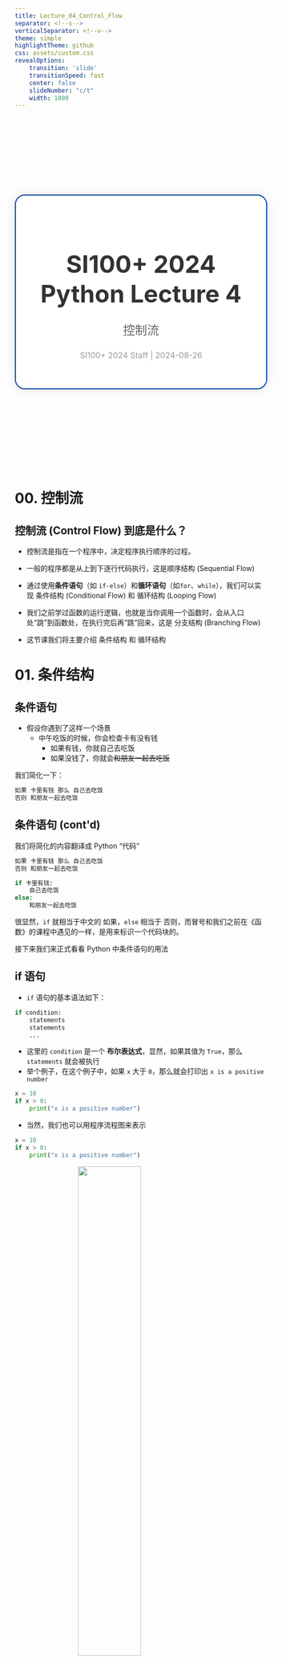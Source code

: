 ```yaml
---
title: Lecture_04_Control_Flow
separator: <!--s-->
verticalSeparator: <!--v-->
theme: simple
highlightTheme: github
css: assets/custom.css
revealOptions:
    transition: 'slide'
    transitionSpeed: fast
    center: false
    slideNumber: "c/t"
    width: 1000
---
```



<div style="display: flex; justify-content: center; align-items: center; height: 700px;">
  <div style="text-align: center; padding: 40px; background-color: white; border: 2px solid rgb(0, 63, 163); border-radius: 20px; box-shadow: 0 0 20px rgba(0,0,0,0.1);">
    <h1 style="font-size: 48px; font-weight: bold; margin-bottom: 20px; color: #333;">SI100+ 2024 Python Lecture 4</h1>
    <p style="font-size: 24px; color: #666;">控制流</p>
    <p style="font-size: 16px; color: #999; margin-top: 20px;">SI100+ 2024  Staff | 2024-08-26</p>
  </div>
</div>

<!--s-->

# 00. 控制流

<!--v-->

## 控制流 (Control Flow) 到底是什么？

- 控制流是指在一个程序中，决定程序执行顺序的过程。

- 一般的程序都是从上到下逐行代码执行，这是顺序结构 (Sequential Flow)

- 通过使用**条件语句**（如 `if-else`）和**循环语句**（如`for`、`while`），我们可以实现 条件结构 (Conditional Flow) 和 循环结构 (Looping Flow)

- 我们之前学过函数的运行逻辑，也就是当你调用一个函数时，会从入口处“跳”到函数处，在执行完后再“跳”回来，这是 分支结构 (Branching Flow)

- 这节课我们将主要介绍 条件结构 和 循环结构

<!--s-->

# 01. 条件结构

<!--v-->

## 条件语句

- 假设你遇到了这样一个场景
    - 中午吃饭的时候，你会检查卡有没有钱
        - 如果有钱，你就自己去吃饭
        - 如果没钱了，你就会~~和朋友一起去吃饭~~

我们简化一下： 

```txt
如果 卡里有钱 那么 自己去吃饭
否则 和朋友一起去吃饭
``` 

<!--v-->

## 条件语句 (cont'd)

我们将简化的内容翻译成 Python “代码”

```txt
如果 卡里有钱 那么 自己去吃饭
否则 和朋友一起去吃饭
```

```py []
if 卡里有钱:
    自己去吃饭
else:
    和朋友一起去吃饭
```

很显然，`if` 就相当于中文的 如果，`else` 相当于 否则，而冒号和我们之前在《函数》的课程中遇见的一样，是用来标识一个代码块的。

接下来我们来正式看看 Python 中条件语句的用法

<!--v-->

## if 语句

- `if` 语句的基本语法如下：

```python
if condition: 
    statements
    statements
    ...
```

- 这里的 `condition` 是一个 **布尔表达式**，显然，如果其值为 `True`，那么` statements` 就会被执行
- 举个例子，在这个例子中，如果 `x` 大于 `0`，那么就会打印出 `x is a positive number`

```py [0|1|2|3]
x = 10
if x > 0:
    print("x is a positive number")
```

<!--v-->

- 当然，我们也可以用程序流程图来表示

```py
x = 10
if x > 0:
    print("x is a positive number")
```

<img src="./images/if.png" width="50%" style="display: block; margin: 0 auto;"/>

<!--v-->

## `if-else` 语句

- `if-else` 语句的基本语法如下：

```python
if condition:
    statement1
else:
    statement2
```

- 如果 `condition` 为 `True`，那么执行 `statement1`，否则执行 `statement2`。
- 例如，下面这个例子，因为 `x`不大于 `0`，所以会打印出 `x is not a positive number`

```py [0|1|2|4|5]
x = -10
if x > 0:
    print("x is a positive number")
else:
    print("x is not a positive number")
```

<!--v-->

- 同样也可以用流程图表示

```py []
x = -10
if x > 0:
    print("x is a positive number")
else:
    print("x is not a positive number")
```

<img src="./images/if_else.png" width="80%" style="display: block; margin: 0 auto;"/>

<!--v-->

- 倘若别的情况需要考虑呢？畅想一下下列情况

```py
如果 学生卡有钱 那么
    自己去食堂吃饭
或者 虽然卡里没钱，但有现金
    去全家买个方便面
否则
    找个同学一起吃
```

我们同样可以写出这样的代码：

```py []
if 学生卡有钱:
    去食堂吃饭
elif 有现金:
    去全家买方便面
else:
    找个同学一起吃
```

可见，这个 `elif` 蕴含了一个 “如果上面的（都）不满足，但是满足紧挨着的这个条件” 的意思，那我们来介绍一下 `if-elif-else` 语句吧

<!--v-->

## `if-elif-else` 语句

- `if-elif-else` 语句的基本语法如下：

```py
if condition1:
    statement1
elif condition2:
    statement2
elif condition3:
    statement3
...
else:
    statementN
```

注意，**可以有多个 `elif` 部分，也可以不包含 `else` 部分**

每个 `elif` 后面都跟着一个条件和相应的语句。如果 `condition1` 为 `True`，执行 `statement1`；否则，检查 `condition2`，如果为 `True`，执行 `statement2`；同理，直到最后，如果所有的条件都不为 `True`，执行 `statementN`.

<!--v-->

- 举个例子

```py [0|1|2|4|6|7|0]
x = 0
if x > 0:
    print("x is a positive number")
elif x < 0:
    print("x is a negative number")
else:
    print("x is zero")
```

- 如果中间的条件被满足，则不会进行接下来的比较了（哪怕条件满足）

```py [0|1|2|4|5|0]
x = 0
if x > 1:
    print("x > 1")
elif x < 1:
    print("x < 1")
elif x == 0:
    print("x is zero")
```

- 是不是有点类似 布尔表达式 中的 短路？

<!--v-->

## Nested `if`-statements 嵌套

- `if`、`elif` 和 `else` 主体中的所有语句也可以是条件语句，他们可以层层叠加，组成非常复杂的 `if` 网络（但是千万不要在实践中这么做！！！）

<img src="./images/image.png" width="70%" style="display: block; margin: 0 auto;"/>

<!--v-->

- 下面来看一个简单的例子

<div style="column-count: 2">

```py [0|1|2|4|5|7|9|10|0]
x = 50
if x < 2:
    print('Small')
else:
    if x < 10:
        print('Medium')
    elif x < 20:
        print('Big')
    elif x < 100:
        print('Huge')
    else:
        print('Ginormous')
```


<img src="./images/image-4.png" width="100%" style="display: block; margin: 0 auto;"/>

</div>

<!--v-->

- 但是并不建议你这么写，我们完全可以让他变得更加简单 (`else + if => elif`)

<div style="display: flex; align-items: center; justify-content: center;margin: 2vh;">

```py [0|3-4]
if x < 2:
    print('Small')
else:
    if x < 10:
        print('Medium')
    elif x < 20:
        print('Big')
    elif x < 100:
        print('Huge')
    else:
        print('Ginormous')
``` 
<!-- .element: style="margin: 1vh" -->

```py [0|3]
if x < 2:
    print('Small')
elif x < 10:
    print('Medium')
elif x < 20:
    print('Big')
elif x < 100:
    print('Huge')
else:
    print('Ginormous')
```
<!-- .element: style="margin: 1vh" -->

</div>

<!--v-->

## Example:

- 【2024 四川内江高三一模】如图是一个电子元件在处理数据时的流程图：

<img src="./images/image-10.png" width="70%" style="display: block; margin: 0 auto;"/>

```py []
def f(x):
    if x >= 1:
        y1 = x + 2
        return y1 ** 2
    else: # 写成 elif x < 1: 也可以，但没必要
        y2 = x ** 2
        return y2 + 2

x = int(input("请输入 x"))
print(f(x))
```

<!--v-->

## Example: 登机判断

```py []
def fly():
    ticket = int(input("是否购买机票（0-未购买 1-购买）"))
    safety = int(input("是否通过安检（0-未通过 1-通过）"))
    
    if ticket == 1 and safety == 1:
        print("请登机")
    elif ticket == 1 and safety != 1:
        print("未通过安检，不能登机")
    else:
        print("没有机票不能登机")
```

<!--s-->

# 02. 更多类型！列表、元组与字典

<!--v-->

## 列表 (`list`)

- 创建列表
    - `empty_list = []`
    - `fruits = ['apple', 'banana', 'cherry']`
    - 元素用 `,` 分隔

- 访问列表中的元素
    - 列表中可能有多个元素，我们用 **下标/索引** (index) 来访问
    - `fruits[1] = ?`: 索引从 `0` 开始

- 修改特定元素
    - `fruits[1] = 'blueberry'`

- 追加元素
    - 在末尾添加：`fruits.append('date')`

<!--v-->
## 列表 (`list`) (cont'd)

- 删除元素
    - 删除指定元素 `fruits.remove('banana')`
    - 删除指定索引的元素 `del fruits[1]`
    - 移除（并返回）最后一个元素 `last_fruit = fruits.pop()`

- 切片 (slide)
    - `fruits[from:to:step]`

- 长度
    - 获取列表中元素个数 `length = len(fruits)`

* operator运算符

  * '+' 可以连接两个 list `fruits + ['apple', 'banana']`


<!--v-->


## List

### Nested list 嵌套列表

* 我们可以在 `list` 中嵌套其他 `list`

* `matrix = [[1, 2, 3], [4, 5, 6]]` (二维列表)

<!--v-->

## 元组 (`Tuple`)

* Python 的元组与列表类似，**不同之处在于元组的元素不能修改**。

* 元组使用小括号，列表使用方括号。

* 元组创建很简单，只需要在括号中添加元素，并使用逗号隔开即可。

```python []
tup1 = ('physics', 'chemistry', 1997, 2000)
tup2 = (1, 2, 3, 4, 5 )
tup3 = (50,) # 元组中只包含一个元素时，需要在元素后面添加逗号
```

* 访问方法和list相同，只是元组中的元素值是不允许修改的。

<!--v-->

## 集合 (`Set`)

* 集合是一个无序的不重复元素序列。

* 集合中的元素不会重复，并且可以进行交集、并集、差集等常见的集合操作

* 可以使用大括号 { } 创建集合，元素之间用逗号 , 分隔， 或者也可以使用 `set()` 函数创建集合

```python []
set1 = {1, 2, 3, 4}            # 直接使用大括号创建集合
set2 = set([4, 5, 6, 7])      # 使用 set() 函数从列表创建集合
```

<!--v-->

## 区分python中的四种集合数据类型

### （列表，元组，集合，字典）

1. 列表（List）：有序，可更改，可以有重复的成员

2. 元组（tuple）：有序，不可更改，可以有重复的成员

3. 集合（set）：无序，无索引，没有重复的成员。

4. 字典 （Dictionary）：无序，可更改，有索引，没有重复的成员(见末尾)

<!--s-->

# 03.循环语句

<!--v-->

## 循环

- 简单来说，循环语句就是让代码 **反复执行** 某个操作， **直到** 满足某个条件为止。
- 在 Python 中，最常用的循环语句就是 `for` 和 `while`

<!--v-->

## `while` - 很内向，吃饱了也不说话 

```py []
hungry = 10 # 如饱
print("很内向，吃饱了也不说话，就一直", end="")

while hungry > 0:
    print("吃", end="")
    hungry = hungry - 1

print()
print("吃饱了")
```

<!--v-->

## `while` 循环

```python
while condition：
    statements
```

<div style="column-count:2">

- 判断条件 (`condition`) 可以是任何表达式
- 当判断条件为 `False` 时，循环结束，否则一直循环
- 为了保证不会进入死循环 (infinite loop)，我们需要在 **循环体** （也就是循环要做的事情）中对先前的判断条件 **有所改变**

<img src="./while.png" width="80%"/>

</div>

<!--v-->

## Example: 猜数字

```py []
ans = 25
guess = input("请猜测: ")

while(ans != guess):
    if(ans < guess):
        print("大了")
    else:
        print("小了")
    guess = input("请重猜: ")

print("猜对了")
```

<!--v-->

## `break`, `continue`

- `break` 用于立即终止循环。无论循环条件是否为真，执行到 `break` 语句时，循环都会 **立刻结束**，跳出循环。
- `continue` 用于跳过 **当前的迭代**，并立即进行下一次迭代。后面的语句会被跳过，并直接进入下一次循环的条件判断。

<div style="display: flex; align-items: center; justify-content: center;margin: 2vh;">

```py [0|5|6|8|0]
i = 0
while i < 5:
    i += 1 # i += 1 就是 i = i + 1
    print(i)
    if i == 3:
        break
    print(i)
print("end.")
# Output: 1 1 2 2 3 end.
```
<!-- .element: style="margin:1vh"-->

```py [0|5|6|2|0]
i = 0
while i < 5:
    i += 1
    print(i)
    if i == 3:
        continue
    print(i)
print("end.")
# Output: 1 1 2 2 3 4 4 5 5 end.
```
<!-- .element: style="margin:1vh"-->

</div>

<!--v-->

## Example: 进制转换 (HARD)

- 还记得我们在扫盲课中介绍的，如何将十进制整数转换为二进制整数吗？
- 短除法！**每次** 除以 `2`， **直到** 商为 `0`，把结果从下往上读

```txt
将 10 转换为二进制 => 1010
10/2=5  ......0
5/2=2   ......1
2/2=1   ......0
1/2=0   ......1
```
<!--v-->

## Example: 进制转换 (HARD)

- 还记得我们在扫盲课中介绍的，如何将十进制整数转换为二进制整数吗？
- 短除法！**每次** 除以 `2`， **直到** 商为 `0`，把结果从下往上读

```py []
def decimal_to_binary(n):  
    binary_num = ''  
    while n > 0:  
        remainder = n % 2  
        binary_num = str(remainder) + binary_num # 不能写成 +=, 顺序不对
        n //= 2 # n = n // 2
    return binary_num  

decimal_number = 10
binary_number = decimal_to_binary(decimal_number)  
print(decimal_number, "的二进制是", binary_number)
```

- 请注意：这里最后的**binary_num**事实上是**string**类型的

<!--v-->

## `for` - 让你练习时长两年半

```py []
skills = ['唱', '跳', 'rap', '篮球']

print("前面忘了，喜欢")

for skill in skills:
    print(skill, end=", ")

print("Music!")
```

<!--v-->

## `for ... in` - 遍历

- `for` 循环可以 **遍历** 任何序列的项目，如一个列表或者一个字符串

```py []
for char in "123456":
    print(char, end="!")
print()
print(char) # char 在循环后仍然可用！写代码的时候小心变量名重名带来隐晦的错误！
```

```txt
1!2!3!4!5!6!
6
```

```py []
for fruit in ["apple", "banana", "cherry"]:
    print(fruit, end=", ")
```

```txt
apple, banana, cherry, 
```

<!--v-->

## `for` 中的 `break`, `continue`

- 行为和 `while` 一样，你还记得吗？

```py []
for fruit in ["apple", "banana", "cherry"]:
    if fruit == "banana": # 当遇到 banana 时结束循环
        break
    print(fruit, end=", ")
print("end.")
```

```py []
for fruit in ["apple", "banana", "cherry"]:
    if fruit == "banana": # 当遇到 banana 时跳过本轮循环
        continue
    print(fruit, end=", ")
print("end.")
```

<!--v-->

## 提一嘴：字符串 VS 列表

- 列表可以靠 `list1[i]` 获取单个元素，通过 `list1[start:end:step]` 切片
- 字符串可以靠 `str1[i]` 获取单个字符，通过 `str1[start:end:step]` 切片

- - -

- 列表的下标从 `0` 开始
- 字符串的下标从 `0` 开始

- - -

- 列表可以靠 `list1.append(item)` 添加
- 字符串可以靠 `str1 = str1 + "..."` 添加

- - -

- 两个列表可以通过 `+` 有序连接
- 两个字符串可以通过 `+` 有序连接

<!--v-->

## 来看一个奇怪的例子

```py []
li = [1, 3, 5, 7, 9, 11]
for i in li: # 一边迭代一边修改很危险！
    if i == 5:
        li.remove(i)
    print(i, end=' ')
```

<!--v-->

## Nested `for` statement 循环嵌套

```python
for i in [1, 2, 3]:
    for j in [1, 2, 3]:
        print(i * j, end=' ')
    print()
print('Bingo')
```

输出如下：

```python
1 2 3
2 4 6
3 6 9
Bingo
```

<!--v-->

## 太小了，我要一个 100 的循环 - `range`

```py
range(stop), range(start, stop), range(start, stop, step)
```

- `range` 能生成从 `start` 到 `stop` **而不包含 `stop`** 的“一列数”

```py []
>>> type(range(0, 10))       # range's type is `range`
<class 'range'>              # but we can convert it to list
>>> list(range(4))
[0, 1, 2, 3]                 # range(m) range from zero to m-1
>>> list(range(3, 9))
[3, 4, 5, 6, 7, 8]           # range(x, y) range from x to y-1
>>> list(range(3, 9, 2))
[3, 5, 7]
>>> list(range(7, 2, -1))    # range(x,y,-1) range form x to y+1
[7, 6, 5, 4, 3]
# range(x, y, step_size)
>>> list(range(4, 1))
[]                           # if x>y, it will be an empty object
```

<!--v-->

## Example: 判断奇数、偶数

- 这里涉及到了一点关于 [格式化输出](https://docs.python.org/zh-cn/3/tutorial/inputoutput.html) 的用法，RTFM

```python
for i in range(1, 11):
    if i % 2 == 0:
        print(f'Num:{i:2}: even')
    else:
        print(f'Num:{i:2}: odd')
```

<!--v-->

## 刚刚提过的小问题

```py []
num = 2
print("num =", num)

for num in [1, 5, 10]: # num 将覆盖外层的变量
    print(num,end=' ')

print()
print("num =", num) # 循环用的变量会被遗留下来，即使 num 也是由循环创建的
```

```txt
num = 2
1 5 10 
num = 10
```

- 编程习惯很重要，干净和有区分度的命名会避免小 bug
- 循环中，旧时通常使用 `i`, `j`, `k` 作为循环变量

<!--v-->

## Example: 判断质数

```py []
def is_prime(num):
    # 思路：默认输入的是一个素数，除非我们找到了一个因子
    if num < 2:
        return False # 0 和 1 不是素数！可以提前结束！
    for i in range(2, num):
        if num % i == 0:
            return False # 找到了一个因子，不是素数，函数提前结束！
    return True # 没有找到因子，是素数！

input_num = int(input("Input a number:"))

print(is_prime(input_num))
```

<!--s-->

## Takeaway Message

- 控制流是什么？
    - 条件结构
        - `if` ——如果
        - `if-else` ——如果，否则
        - `if-elif-else` —— `elif = else + if`
        - Nested-`if` 及正确化简
    - 循环结构
        - `while` ——满足条件一直做！
        - `for` ——遍历！逐个访问！
        - `break`, `continue` ——停下还是跳过
        - `range`：`for`的好帮手
        - 循环的嵌套

<!--s-->

## Takeaway Message (cont'd)

- 新学到的类型
    - `list` ——无序、什么都装的下的列表
    - `tuple` ——无法改变的“列表”
    - `set` ——集合，永远没有重复！

<!--s-->

<div style="display: flex; justify-content: center; align-items: center; height: 700px;   ">
  <div style="text-align: center; padding: 40px; background-color: white; border-radius: 20px; box-shadow: 0 0 20px rgba(0,0,0,0.1);">
    <div style="display: inline-block; padding: 20px 40px; border-radius: 10 px; margin-bottom: 20px;">
      <h1 style="font-size: 48px; font-weight: bold; margin: 0; color: rgb(16, 33, 89)">Thanks for Listening</h1>
    </div>
    <p style="font-size: 24px; color: #666; margin: 0;">Any questions?</p>
  </div>
</div>


<!--v-->

# ??. 附加部分

由于各种原因，不确定是否有充足的时间，这一部分不一定会在上课中讲到～

但是我们会在 Notebook 中正常提供，供大家自行阅读～

**如果大家对某个内容呼声很高，可以在 Piazza 上发帖，也可以拉朋友来给你点赞（点 Good Notes / Good Question）！我们会做更多 Notebook / 视频带大家了解！**

<!--s-->

## 字典 (Dict)

* 字典的每个键值 **`key:value`** 用冒号 `:` 分割，每个键值对之间用逗号 `,` 分割，整个字典包括在花括号 `{}` 中 ,格式如下所示：
* 就像我们查《新华字典》，字就是 `key`，字的释义就是 `value`

```python
d = { key1 : value1, key2 : value2 }
```

* 键一般是唯一的、不可变的，如果重复最后的一个键值对会替换前面的，值不需要唯一。

```python
my_info = { # 这里用了一个比较美观的换行写法，适用于长文本排版
    "course_name": "SI 100+",
    "semester": "2023 Summer", # 这个逗号可选
}
```

形如 `"name": "ZAMBAR"` 的我们称之为**键值对** (key-value pairs)

<!--v-->

## 字典 (Dict) (cont'd)

更多请看即将 Release 的 Python 进阶 课程！

<!--v-->

## 简单的调试：追踪你的代码运行

- 注意到资料的**猜数字**代码左侧有一个小红点了吗？这个点的名字叫断点 (breakpoint)
- 鼠标悬浮在当前行的最左侧，就可以启用/禁用该断点
- 使用**调试**模式启动（代码块旁边有一个 ▶️ 的下拉菜单里，有一个 调试该代码块）时
    - 代码会自动在此处停止
    - 上面会多出一个执行的小方框
        - 我们暂时只需要无脑点 步入 (Step into) 就可以一步一步执行了
        - 上面小方框里的 ▶️ 代表继续，继续执行到下一次遇见断点或结束
    - 左侧会切换到 运行与调试 的菜单
        - 最上面写了一些探测到的变量，你可以实时观察他们
        - 中间是 监视，点击 + 可以输入一个 **表达式** 进行观测，就像实时 `print` 一样，非常方便
        - **小任务: 尝试观察 guess, 和 guess + 1**
    - 代码会有一行亮着的行，代表 **下一步** 将执行的代码

<!--v-->

## 格式化输出：让输出更美，字符串不分家！

- [**判断奇偶的代码**]()里涉及到了一点关于 [格式化输出](https://docs.python.org/zh-cn/3/tutorial/inputoutput.html) 的用法，RTFM
    - 字符串前的 `f` 是什么意思？
    - 字符串里的 `{i:2}` 是什么意思？运行的时候被替换成了什么？
    - 如果去掉 `:2` 输出是什么？你能明白 `:2` 的意思了吗？
    - 输出的格式是否更美观了？字符串是否可以从分割的变成一个整体了？
    - 你能理解格式化输出的意义了吗？
- 其实观察就可以发现，就是“让数字占据两位，用空格补齐”，那如果数字有三位呢？修改代码，观察结果。
